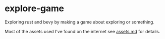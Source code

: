 # explore-game

Exploring rust and bevy by making a game about exploring or something.

Most of the assets used I've found on the internet see [assets.md](assets.md) for details.
